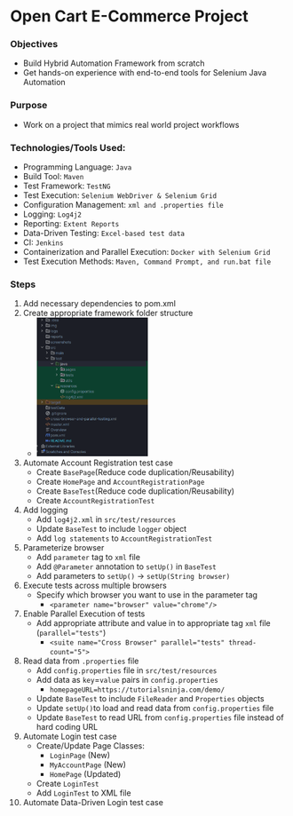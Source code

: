 # Open Cart E-Commerce Project

### Objectives

- Build Hybrid Automation Framework from scratch
- Get hands-on experience with end-to-end tools for Selenium Java Automation

### Purpose

- Work on a project that mimics real world project workflows

### Technologies/Tools Used:

- Programming Language: `Java`
- Build Tool: `Maven`
- Test Framework: `TestNG`
- Test Execution: `Selenium WebDriver & Selenium Grid`
- Configuration Management: `xml and .properties file`
- Logging: `Log4j2`
- Reporting: `Extent Reports`
- Data-Driven Testing: `Excel-based test data`
- CI: `Jenkins`
- Containerization and Parallel Execution: `Docker with Selenium Grid`
- Test Execution Methods: `Maven, Command Prompt, and run.bat file`

### Steps
1. Add necessary dependencies to pom.xml
2. Create appropriate framework folder structure
   - <img src="img/folderStructure.png" alt="Folder Structure" height="250" width="200">
3. Automate Account Registration test case
   - Create `BasePage`(Reduce code duplication/Reusability)
   - Create `HomePage` and `AccountRegistrationPage`
   - Create `BaseTest`(Reduce code duplication/Reusability)
   - Create `AccountRegistrationTest`
4. Add logging
   - Add `log4j2.xml` in `src/test/resources`
   - Update `BaseTest` to include `logger` object
   - Add `log statements` to `AccountRegistrationTest`
5. Parameterize browser
   - Add `parameter` tag to `xml` file
   - Add `@Parameter` annotation to `setUp()` in `BaseTest`
   - Add parameters to `setUp()` -> `setUp(String browser)`
6. Execute tests across multiple browsers
   - Specify which browser you want to use in the parameter tag
     - `<parameter name="browser" value="chrome"/>`
7. Enable Parallel Execution of tests
   - Add appropriate attribute and value in to appropriate tag `xml` file (`parallel="tests"`)
     - `<suite name="Cross Browser" parallel="tests" thread-count="5">`
8. Read data from `.properties` file
   - Add `config.properties` file in `src/test/resources`
   - Add data as `key`=`value` pairs in `config.properties`
     - `homepageURL=https://tutorialsninja.com/demo/`
   - Update `BaseTest` to include `FileReader` and `Properties` objects
   - Update `setUp()`to load and read data from `config.properties` file
   - Update `BaseTest` to read URL from `config.properties` file instead of hard coding URL
9. Automate Login test case
    - Create/Update Page Classes:
        - `LoginPage` (New)
        - `MyAccountPage` (New)
        - `HomePage` (Updated)
    - Create `LoginTest`
    - Add `LoginTest` to XML file
10. Automate Data-Driven Login test case